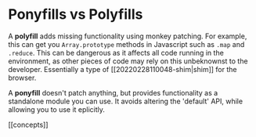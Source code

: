 # Ponyfills vs Polyfills

A **polyfill** adds missing functionality using monkey patching. For example, this can get you `Array.prototype` methods in Javascript such as `.map` and `.reduce`. This can be dangerous as it affects all code running in the environment, as other pieces of code may rely on this unbeknownst to the developer.
Essentially a type of [[20220228110048-shim|shim]] for the browser.

A **ponyfill** doesn't patch anything, but provides functionality as a standalone module you can use. It avoids altering the 'default' API, while allowing you to use it eplicitly.

[[concepts]]